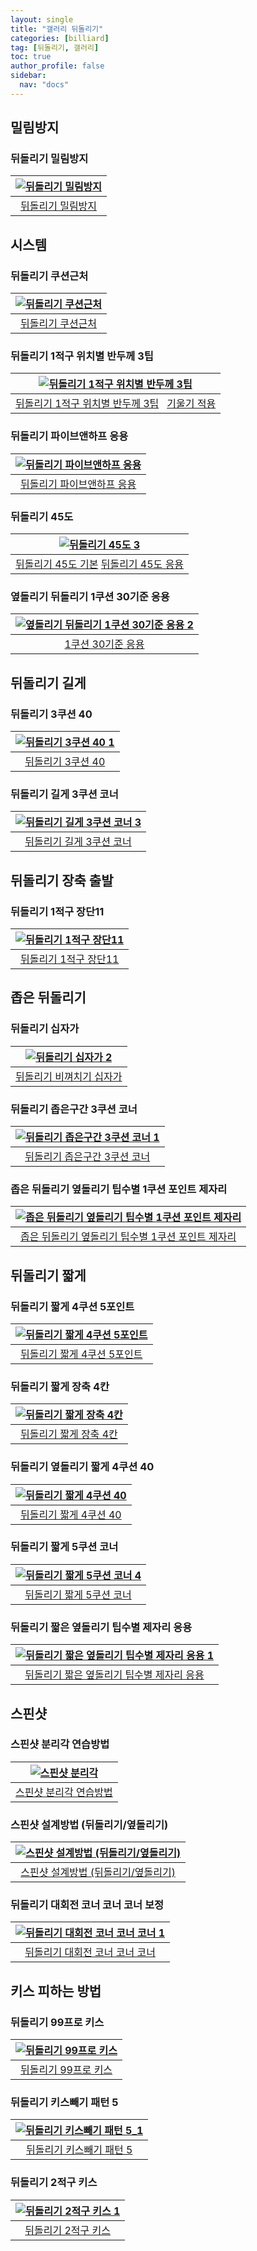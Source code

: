 ```yaml
---
layout: single
title: "갤러리 뒤돌리기"
categories: [billiard]
tag: [뒤돌리기, 갤러리]
toc: true
author_profile: false
sidebar:
  nav: "docs"
---
```


## 밀림방지

### 뒤돌리기 밀림방지

| [![뒤돌리기 밀림방지](/images/%EB%92%A4%EB%8F%8C%EB%A6%AC%EA%B8%B0%20%EB%B0%80%EB%A6%BC%EB%B0%A9%EC%A7%80.png)](https://docs.google.com/presentation/d/1ptEQorU068l26wYNhW0xCIA-xlPVI6pS/edit?usp=sharing&ouid=114978849290694301670&rtpof=true&sd=true) |
| :---: |
| [뒤돌리기 밀림방지](https://youtu.be/vNwbvQbiPqA?si=ARegV6pXUeVGhuHE) |

## 시스템

### 뒤돌리기 쿠션근처

| [![뒤돌리기 쿠션근처](/images/%EB%92%A4%EB%8F%8C%EB%A6%AC%EA%B8%B0%20%EC%BF%A0%EC%85%98%EA%B7%BC%EC%B2%98.png)](https://docs.google.com/presentation/d/1HgPI2isGECGgznvLg13qbIKPt6WPf8yd/edit?usp=sharing&ouid=114978849290694301670&rtpof=true&sd=true) |
| :---: |
| [뒤돌리기 쿠션근처](https://youtu.be/zdLZpCPp-vE?si=ym6MqBAnvNsVKcOl) |

### 뒤돌리기 1적구 위치별 반두께 3팁

| [![뒤돌리기 1적구 위치별 반두께 3팁](/images/%EB%92%A4%EB%8F%8C%EB%A6%AC%EA%B8%B0%201%EC%A0%81%EA%B5%AC%20%EC%9C%84%EC%B9%98%EB%B3%84%20%EB%B0%98%EB%91%90%EA%BB%98%203%ED%8C%81.png)](https://docs.google.com/presentation/d/1-d2tdeH_LZP0_2riXGLgRrtn2qgNxpFg/edit?usp=sharing&ouid=114978849290694301670&rtpof=true&sd=true) |
| :---: |
| [뒤돌리기 1적구 위치별 반두께 3팁](https://youtu.be/DPV3M31JLXY?si=FFXEILC5xmYVU7SY) &nbsp; [기울기 적용](https://youtu.be/HhlX4Acm_NM?si=wF9SBK1T7MhrH4f8)|

### 뒤돌리기 파이브앤하프 응용

| [![뒤돌리기 파이브앤하프 응용](/images/%EB%92%A4%EB%8F%8C%EB%A6%AC%EA%B8%B0%20%ED%8C%8C%EC%9D%B4%EB%B8%8C%EC%95%A4%ED%95%98%ED%94%84%20%EC%9D%91%EC%9A%A9.png)](https://docs.google.com/presentation/d/1xaAXtFx7DmmigtjdBpf5PJB8rMw9zixJ/edit?usp=sharing&ouid=114978849290694301670&rtpof=true&sd=true) |
| :---: |
| [뒤돌리기 파이브앤하프 응용](https://youtu.be/gDbGnPcZQQk) |

### 뒤돌리기 45도

| [![뒤돌리기 45도 3](/images/%EB%92%A4%EB%8F%8C%EB%A6%AC%EA%B8%B0%2045%EB%8F%84%203.png)](https://docs.google.com/presentation/d/19cUgyuKEm9MIKVj9IPVrQKUerSP2IKCy/edit?usp=sharing&ouid=114978849290694301670&rtpof=true&sd=true) |
| :---: |
| [뒤돌리기 45도 기본](https://youtu.be/-cu6XQoR7KY)  [뒤돌리기 45도 응용](https://youtu.be/cho3B6SKSks)|

### 옆돌리기 뒤돌리기 1쿠션 30기준 응용

| [![옆돌리기 뒤돌리기 1쿠션 30기준 응용 2](/images/%EC%98%86%EB%8F%8C%EB%A6%AC%EA%B8%B0%201%EC%BF%A0%EC%85%98%2030%20%EC%9D%91%EC%9A%A9%202.jpg)](https://docs.google.com/presentation/d/1v3LBhp6scdxQhNcwYikAcrbu003bNgIx/edit?usp=sharing&ouid=114978849290694301670&rtpof=true&sd=true) |
| :---: |
| [ 1쿠션 30기준 응용](https://youtu.be/-zbp85npknE?si=PQK9Ln_snIUwYSNX) |

## 뒤돌리기 길게

### 뒤돌리기 3쿠션 40

| [![뒤돌리기 3쿠션 40 1](/images/%EB%92%A4%EB%8F%8C%EB%A6%AC%EA%B8%B0%203%EC%BF%A0%EC%85%98%2040%201.png)](https://docs.google.com/presentation/d/1FXtp4axwCGhfqwLRHn6lmfs_q5Fth7Jg/edit?usp=sharing&ouid=114978849290694301670&rtpof=true&sd=true) |
| :---: |
| [뒤돌리기 3쿠션 40](https://youtu.be/8Lb_iweOLMI) |

### 뒤돌리기 길게 3쿠션 코너

| [![뒤돌리기 길게 3쿠션 코너 3](/images/%EB%92%A4%EB%8F%8C%EB%A6%AC%EA%B8%B0%20%EA%B8%B8%EA%B2%8C%203%EC%BF%A0%EC%85%98%20%EC%BD%94%EB%84%88%203.jpg)](https://docs.google.com/presentation/d/1Ju2jiwIR-LJWEdjmD2yQCOUK_KCwmZxH/edit?usp=sharing&ouid=114978849290694301670&rtpof=true&sd=true) |
| :---: |
| [뒤돌리기 길게 3쿠션 코너](https://youtu.be/rfuWL8k1wOU?si=wzUeqO4gs2h_VV5i) |

## 뒤돌리기 장축 출발

### 뒤돌리기 1적구 장단11

| [![ 뒤돌리기 1적구 장단11](/images/%EB%92%A4%EB%8F%8C%EB%A6%AC%EA%B8%B0%201%EC%A0%81%EA%B5%AC%20%EC%9E%A5%EB%8B%A8%2011.png)](https://docs.google.com/presentation/d/1vJqe24p7vl_GzyP90uo9ohMY_oWkYK8Z/edit?usp=sharing&ouid=114978849290694301670&rtpof=true&sd=true) |
| :---: |
| [뒤돌리기 1적구 장단11](https://youtu.be/MgNLDR4-Wds?si=1xcPwnyImZOtnrlG) |

## 좁은 뒤돌리기

### 뒤돌리기 십자가

| [![뒤돌리기 십자가 2](/images/%EB%92%A4%EB%8F%8C%EB%A6%AC%EA%B8%B0%20%EC%8B%AD%EC%9E%90%EA%B0%80%202.png)](https://docs.google.com/presentation/d/1vZkr0UPPsDDcKGXP2WlI289tzo_N-xnW/edit?usp=sharing&ouid=114978849290694301670&rtpof=true&sd=true) |
| :---: |
| [뒤돌리기 비껴치기 십자가](https://youtu.be/vOp5lxtdIK0?si=Jw6GGL7eZq5FsfD4) |

### 뒤돌리기 좁은구간 3쿠션 코너

| [![ 뒤돌리기 좁은구간 3쿠션 코너 1](/images/%EB%92%A4%EB%8F%8C%EB%A6%AC%EA%B8%B0-%EC%A2%81%EC%9D%80%EA%B5%AC%EA%B0%84-3%EC%BF%A0%EC%85%98-%EC%BD%94%EB%84%88-1.png)](https://docs.google.com/presentation/d/1rFD57HSnaQuIzgSe2MBpLnCig6apy7ag/edit?usp=sharing&ouid=114978849290694301670&rtpof=true&sd=true) |
| :---: |
| [뒤돌리기 좁은구간 3쿠션 코너](https://youtu.be/vOp5lxtdIK0?si=xO3JgINNNvzhdYOh) |

### 좁은 뒤돌리기 옆돌리기 팁수별 1쿠션 포인트 제자리

| [![좁은 뒤돌리기 옆돌리기 팁수별 1쿠션 포인트 제자리](/images/%EC%A2%81%EC%9D%80%EC%98%86%EB%8F%8C%EB%A6%AC%EA%B8%B0%20%EC%A0%9C%EC%9E%90%EB%A6%AC%20%ED%8C%81%EC%88%98.png)](https://docs.google.com/presentation/d/1SbZ6gO6c6Wak8xUyltuEFppYNyx55Wye/edit?usp=sharing&ouid=114978849290694301670&rtpof=true&sd=true) |
| :---: |
| [좁은 뒤돌리기 옆돌리기 팁수별 1쿠션 포인트 제자리](https://youtu.be/aDXrWjzCfV8) |

## 뒤돌리기 짧게

### 뒤돌리기 짧게 4쿠션 5포인트

| [![뒤돌리기 짧게 4쿠션 5포인트](/images/%EB%92%A4%EB%8F%8C%EB%A6%AC%EA%B8%B0%20%EC%A7%A7%EA%B2%8C%202%EC%A0%81%EA%B5%AC%203%ED%8F%AC%EC%9D%B8%ED%8A%B8.png)](https://docs.google.com/presentation/d/1OvDF6D58LsRJc_pYlk232lzQvpKGhJ-O/edit?usp=sharing&ouid=114978849290694301670&rtpof=true&sd=true) |
| :---: |
| [뒤돌리기 짧게 4쿠션 5포인트](https://youtu.be/ejPix1He0k0) |

### 뒤돌리기 짧게 장축 4칸

| [![뒤돌리기 짧게 장축 4칸](/images/%EB%92%A4%EB%8F%8C%EB%A6%AC%EA%B8%B0%20%EC%A7%A7%EA%B2%8C%201%EC%A0%81%EA%B5%AC%20%EC%9E%A5%EC%B6%95%204%EC%B9%B8.png)](https://docs.google.com/presentation/d/1Rw1DeeM-uD_6vFJvp55Si6AZrrVKONqI/edit?usp=sharing&ouid=114978849290694301670&rtpof=true&sd=true) |
| :---: |
| [뒤돌리기 짧게 장축 4칸](https://youtu.be/nln74NLfjiU) |

### 뒤돌리기 옆돌리기 짧게 4쿠션 40

| [![뒤돌리기 짧게 4쿠션 40](/images/%EC%98%86%EB%8F%8C%EB%A6%AC%EA%B8%B0%204%EC%BF%A0%EC%85%98%2040.png)](https://docs.google.com/presentation/d/1tN4hB4crkZ4YUmzEZPYnpCeBIeGO571G/edit?usp=sharing&ouid=114978849290694301670&rtpof=true&sd=true) |
| :---: |
| [뒤돌리기 짧게 4쿠션 40](https://youtu.be/rm9bjLhEzUg) |

### 뒤돌리기 짧게 5쿠션 코너

| [![뒤돌리기 짧게 5쿠션 코너 4](/images/%EB%92%A4%EB%8F%8C%EB%A6%AC%EA%B8%B0%20%EC%A7%A7%EA%B2%8C%205%EC%BF%A0%EC%85%98%20%EC%BD%94%EB%84%88%204.jpg)](https://docs.google.com/presentation/d/1e3MKUDdGjMb9uw4ZVQDmpq45_VZMiTsE/edit?usp=sharing&ouid=114978849290694301670&rtpof=true&sd=true) |
| :---: |
| [ 뒤돌리기 짧게 5쿠션 코너](https://youtu.be/1ugg6Nrgq4g?si=l4Yvvp0MZbWlzY-K) |

### 뒤돌리기 짧은 옆돌리기 팁수별 제자리 응용

| [![ 뒤돌리기 짧은 옆돌리기 팁수별 제자리 응용 1](/images/%EB%92%A4%EB%8F%8C%EB%A6%AC%EA%B8%B0%20%EC%A7%A7%EC%9D%80%EC%98%86%EB%8F%8C%EB%A6%AC%EA%B8%B0%20%EC%A0%9C%EC%9E%90%EB%A6%AC%20%EC%9D%91%EC%9A%A9%201.jpg)](https://docs.google.com/presentation/d/1pVFPGlc4aMclOaYLjF4pM_5fuXDYYcXp/edit?usp=sharing&ouid=114978849290694301670&rtpof=true&sd=true) |
| :---: |
| [ 뒤돌리기 짧은 옆돌리기 팁수별 제자리 응용](https://youtu.be/9Z6G_TH1Gwo?si=4M9ldAd7jt9bePzO) |

## 스핀샷

### 스핀샷 분리각 연습방법

| [![스핀샷 분리각](/images/%EC%8A%A4%ED%95%80%EC%83%B7%20%EB%B6%84%EB%A6%AC%EA%B0%81.png)](https://docs.google.com/presentation/d/1q4NiWdpGURz_edU-_oq8WuBh9JVU3PV5/edit?usp=sharing&ouid=114978849290694301670&rtpof=true&sd=true) |
| :---: |
| [스핀샷 분리각 연습방법](https://youtu.be/ubCg9QNMteU) |

### 스핀샷 설계방법 (뒤돌리기/옆돌리기)

| [![스핀샷 설계방법 (뒤돌리기/옆돌리기)](/images/%EC%8A%A4%ED%95%80%EC%83%B7%20%EC%84%A4%EA%B3%84.png)](https://docs.google.com/presentation/d/1vpgCVhRGdKMLTEz7MhtmCIs3Z8Q-JXs-/edit?usp=sharing&ouid=114978849290694301670&rtpof=true&sd=true) |
| :---: |
| [스핀샷 설계방법 (뒤돌리기/옆돌리기)](https://youtu.be/UDlYdRpkEho) |

### 뒤돌리기 대회전 코너 코너 코너 보정

| [![뒤돌리기 대회전 코너 코너 코너 1](/images/%EB%92%A4%EB%8F%8C%EB%A6%AC%EA%B8%B0%20%EB%8C%80%ED%9A%8C%EC%A0%84.png)](https://docs.google.com/presentation/d/1ndyMXPS_M07w5eODm-p15TRjiW7gToak/edit?usp=sharing&ouid=114978849290694301670&rtpof=true&sd=true) |
| :---: |
| [뒤돌리기 대회전 코너 코너 코너](https://youtu.be/HLcXBO3khTA) |

## 키스 피하는 방법

### 뒤돌리기 99프로 키스

| [![뒤돌리기 99프로 키스](/images/%EB%92%A4%EB%8F%8C%EB%A6%AC%EA%B8%B0%2099%ED%94%84%EB%A1%9C%20%ED%82%A4%EC%8A%A4.png)](https://docs.google.com/presentation/d/1YrbISxrRvEsTDvOhPvBtA1Q-b3bMj_Ly/edit?usp=sharing&ouid=114978849290694301670&rtpof=true&sd=true) |
| :---: |
| [뒤돌리기 99프로 키스](https://youtu.be/UZpLtaWIJ1c) |

### 뒤돌리기 키스빼기 패턴 5

| [![뒤돌리기 키스빼기 패턴 5_1](/images/%EB%92%A4%EB%8F%8C%EB%A6%AC%EA%B8%B0%20%ED%82%A4%EC%8A%A4%EB%B9%BC%EA%B8%B0%20%ED%8C%A8%ED%84%B45_1.png)](https://docs.google.com/presentation/d/1aa3X6CIwO5uL8vpeowQBuYh2ZRH078RS/edit?usp=sharing&ouid=114978849290694301670&rtpof=true&sd=true) |
| :---: |
| [뒤돌리기 키스빼기 패턴 5](https://youtu.be/5aIg0JZzQII) |

### 뒤돌리기 2적구 키스

| [![뒤돌리기 2적구 키스 1](/images/%EB%92%A4%EB%8F%8C%EB%A6%AC%EA%B8%B0%202%EC%A0%81%EA%B5%AC%20%ED%82%A4%EC%8A%A4_1.png)](https://docs.google.com/presentation/d/1n-qngQUXoqNQLhH3VWRwqHsh04JXuVqY/edit?usp=sharing&ouid=114978849290694301670&rtpof=true&sd=true) |
| :---: |
| [뒤돌리기 2적구 키스](https://youtu.be/4guk27nb3aQ) |

